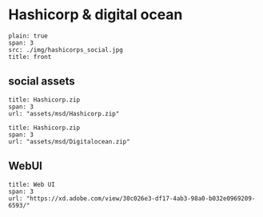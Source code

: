 # Hashicorp & digital ocean 

```image
plain: true
span: 3
src: ./img/hashicorps_social.jpg
title: front
```
## social assets

```download
title: Hashicorp.zip
span: 3
url: "assets/msd/Hashicorp.zip"
```

```download
title: Hashicorp.zip
span: 3
url: "assets/msd/Digitalocean.zip"
```


## WebUI

```download
title: Web UI
span: 3
url: "https://xd.adobe.com/view/30c026e3-df17-4ab3-98a0-b032e0969209-6593/"
```


